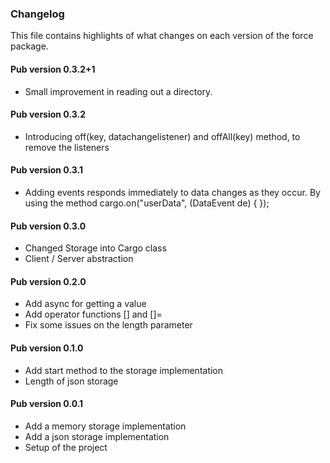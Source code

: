### Changelog ###

This file contains highlights of what changes on each version of the force package.

#### Pub version 0.3.2+1 ####

- Small improvement in reading out a directory.

#### Pub version 0.3.2 ####

- Introducing off(key, datachangelistener) and offAll(key) method, to remove the listeners

#### Pub version 0.3.1 ####

- Adding events responds immediately to data changes as they occur. 
  By using the method cargo.on("userData", (DataEvent de) {
  });

#### Pub version 0.3.0 ####

- Changed Storage into Cargo class
- Client / Server abstraction

#### Pub version 0.2.0 ####

- Add async for getting a value
- Add operator functions [] and []=
- Fix some issues on the length parameter

#### Pub version 0.1.0 ####

- Add start method to the storage implementation
- Length of json storage

#### Pub version 0.0.1 ####

- Add a memory storage implementation
- Add a json storage implementation
- Setup of the project

